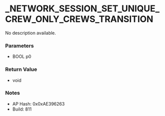 # _NETWORK_SESSION_SET_UNIQUE_CREW_ONLY_CREWS_TRANSITION

No description available.

### Parameters
* BOOL p0

### Return Value
* void

### Notes
* AP Hash: 0x0xAE396263
* Build: 811

